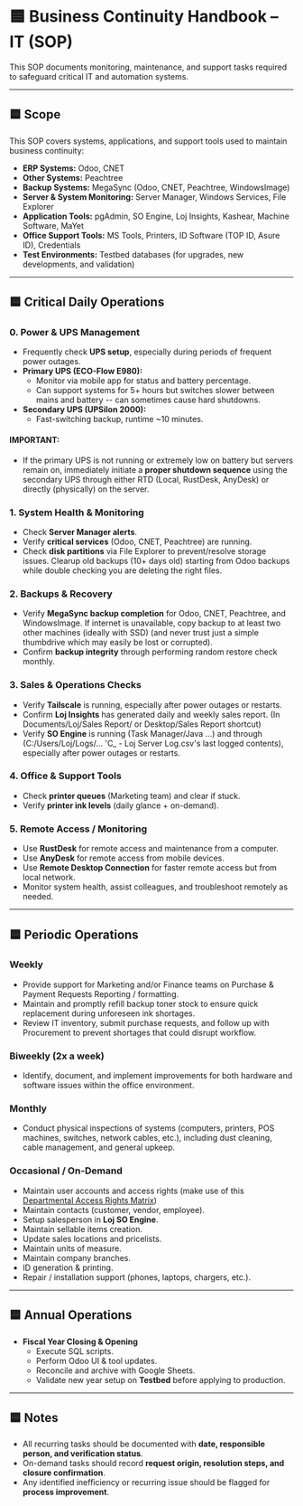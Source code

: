 # 🟦 Business Continuity Handbook – IT (SOP)

This SOP documents monitoring, maintenance, and support tasks required to safeguard critical IT and automation systems.

---

## 🟦 Scope

This SOP covers systems, applications, and support tools used to maintain business continuity:

- **ERP Systems:** Odoo, CNET
- **Other Systems:** Peachtree
- **Backup Systems:** MegaSync (Odoo, CNET, Peachtree, WindowsImage)
- **Server & System Monitoring:** Server Manager, Windows Services, File Explorer
- **Application Tools:** pgAdmin, SO Engine, Loj Insights, Kashear, Machine Software, MaYet
- **Office Support Tools:** MS Tools, Printers, ID Software (TOP ID, Asure ID), Credentials
- **Test Environments:** Testbed databases (for upgrades, new developments, and validation)

---

## 🟦 Critical Daily Operations

### 0. Power & UPS Management

- Frequently check **UPS setup**, especially during periods of frequent power outages.
- **Primary UPS (ECO-Flow E980):**
  - Monitor via mobile app for status and battery percentage.
  - Can support systems for 5+ hours but switches slower between mains and battery -- can sometimes cause hard shutdowns.
- **Secondary UPS (UPSilon 2000):**
  - Fast-switching backup, runtime ~10 minutes.

#### IMPORTANT:

- If the primary UPS is not running or extremely low on battery but servers remain on, immediately initiate a **proper shutdown sequence** using the secondary UPS through either RTD (Local, RustDesk, AnyDesk) or directly (physically) on the server.

### 1. System Health & Monitoring

- Check **Server Manager alerts**.
- Verify **critical services** (Odoo, CNET, Peachtree) are running.
- Check **disk partitions** via File Explorer to prevent/resolve storage issues. Clearup old backups (10+ days old) starting from Odoo backups while double checking you are deleting the right files.

### 2. Backups & Recovery

- Verify **MegaSync backup completion** for Odoo, CNET, Peachtree, and WindowsImage. If internet is unavailable, copy backup to at least two other machines (ideally with SSD) (and never trust just a simple thumbdrive which may easily be lost or corrupted).
- Confirm **backup integrity** through performing random restore check monthly.

### 3. Sales & Operations Checks

- Verify **Tailscale** is running, especially after power outages or restarts.
- Confirm **Loj Insights** has generated daily and weekly sales report. (In Documents/Loj/Sales Report/ or Desktop/Sales Report shortcut)
- Verify **SO Engine** is running (Task Manager/Java ...) and through (C:/Users/Loj/Logs/... 'C\_ - Loj Server Log.csv's last logged contents), especially after power outages or restarts.

### 4. Office & Support Tools

- Check **printer queues** (Marketing team) and clear if stuck.
- Verify **printer ink levels** (daily glance + on-demand).

### 5. Remote Access / Monitoring

- Use **RustDesk** for remote access and maintenance from a computer.
- Use **AnyDesk** for remote access from mobile devices.
- Use **Remote Desktop Connection** for faster remote access but from local network.
- Monitor system health, assist colleagues, and troubleshoot remotely as needed.

---

## 🟦 Periodic Operations

### Weekly

- Provide support for Marketing and/or Finance teams on Purchase & Payment Requests Reporting / formatting.
- Maintain and promptly refill backup toner stock to ensure quick replacement during unforeseen ink shortages.
- Review IT inventory, submit purchase requests, and follow up with Procurement to prevent shortages that could disrupt workflow.

### Biweekly (2x a week)

- Identify, document, and implement improvements for both hardware and software issues within the office environment.

### Monthly

- Conduct physical inspections of systems (computers, printers, POS machines, switches, network cables, etc.), including dust cleaning, cable management, and general upkeep.

### Occasional / On-Demand

- Maintain user accounts and access rights (make use of this [Departmental Access Rights Matrix](https://docs.google.com/spreadsheets/d/1ZXbapSx-rJNSuL6kyG_qzd-jaXd-oAmvmHZmoYqik_s/edit?usp=sharing))
- Maintain contacts (customer, vendor, employee).
- Setup salesperson in **Loj SO Engine**.
- Maintain sellable items creation.
- Update sales locations and pricelists.
- Maintain units of measure.
- Maintain company branches.
- ID generation & printing.
- Repair / installation support (phones, laptops, chargers, etc.).

---

## 🟦 Annual Operations

- **Fiscal Year Closing & Opening**
  - Execute SQL scripts.
  - Perform Odoo UI & tool updates.
  - Reconcile and archive with Google Sheets.
  - Validate new year setup on **Testbed** before applying to production.

---

## 🟦 Notes

- All recurring tasks should be documented with **date, responsible person, and verification status**.
- On-demand tasks should record **request origin, resolution steps, and closure confirmation**.
- Any identified inefficiency or recurring issue should be flagged for **process improvement**.
